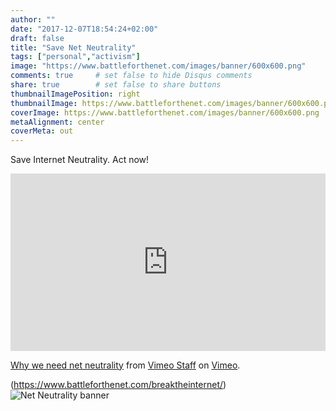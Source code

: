 ```yaml
---
author: ""
date: "2017-12-07T18:54:24+02:00"
draft: false
title: "Save Net Neutrality"
tags: ["personal","activism"]
image: "https://www.battleforthenet.com/images/banner/600x600.png"
comments: true     # set false to hide Disqus comments
share: true        # set false to share buttons
thumbnailImagePosition: right
thumbnailImage: https://www.battleforthenet.com/images/banner/600x600.png
coverImage: https://www.battleforthenet.com/images/banner/600x600.png
metaAlignment: center
coverMeta: out
---
```

Save Internet Neutrality. Act now!

<!--more-->

<script src="https://widget.battleforthenet.com/widget.js" async></script>

<div class="vimeo-space" style="padding:56.25% 0 0 0;position:relative;"><iframe src="https://player.vimeo.com/video/222706185?title=0&byline=0&portrait=0" style="position:absolute;top:0;left:0;width:100%;height:100%;" frameborder="0" webkitallowfullscreen mozallowfullscreen allowfullscreen></iframe></div><script src="https://player.vimeo.com/api/player.js"></script>
<p><a href="https://vimeo.com/222706185">Why we need net neutrality</a> from <a href="https://vimeo.com/staff">Vimeo Staff</a> on <a href="https://vimeo.com">Vimeo</a>.</p>

(https://www.battleforthenet.com/breaktheinternet/) ![Net Neutrality banner](https://www.battleforthenet.com/images/banner/600x600.png)